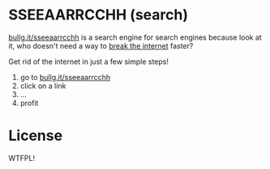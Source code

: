 # SSEEAARRCCHH (search)

[bullg.it/sseeaarrcchh](https://bullg.it/sseeaarrcchh) is a search engine for search engines because look at it, who doesn't need a way to [break the internet](https://www.youtube.com/watch?v=v2FMqtC1x9Y) faster?

Get rid of the internet in just a few simple steps!

1. go to [bullg.it/sseeaarrcchh](https://bullg.it/sseeaarrcchh)
2. click on a link
3. ...
4. profit

# License

WTFPL!

